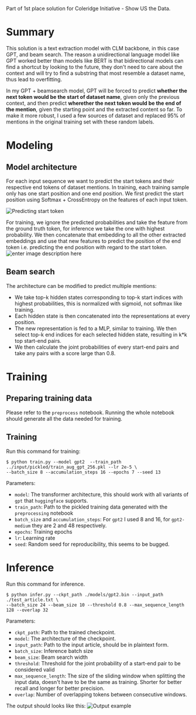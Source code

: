 Part of 1st place solution for Coleridge Initiative - Show US the Data.

# Summary
This solution is a text extraction model with CLM backbone, in this case GPT, and beam search. The reason a unidirectional language model like GPT worked better than models like BERT is that bidirectional models can find a shortcut by looking to the future, they don't need to care about the context and will try to find a substring that most resemble a dataset name, thus lead to overfitting.

In my GPT + beamsearch model, GPT will be forced to predict **whether the next token would be the start of dataset name**, given only the previous context, and then predict **wherether the next token would be the end of the mention**, given the starting point and the extracted content so far. To make it more robust, I used a few sources of dataset and replaced 95% of mentions in the original training set with these random labels.

# Modeling 
## Model architecture
For each input sequence we want to predict the start tokens and their respective end tokens of dataset mentions.
In training, each training sample only has one start position and one end position.
We first predict the start position using Softmax + CrossEntropy on the features of each input token.

![Predicting start token](https://i.imgur.com/Ln4HvmJ.png)

For training, we ignore the predicted probabilities and take the feature from the ground truth token, for inference we take the one with highest probability. We then concatenate that embedding to all the other extracted embeddings and use that new features to predict the position of the end token i.e. predicting the end position with regard to the start token.
![enter image description here](https://i.imgur.com/BUInoqT.png)

## Beam search
The architecture can be modified to predict multiple mentions:
 -   We take top-k hidden states corresponding to top-k start indices with highest probabilities, this is normalized with sigmoid, not softmax like training.
 -   Each hidden state is then concatenated into the representations at every position.
 -   The new representation is fed to a MLP, similar to training. We then select top-k end indices for each selected hidden state, resulting in k*k top start-end pairs.
 -   We then calculate the joint probabilities of every start-end pairs and take any pairs with a score large than 0.8.
# Training
## Preparing training data
Please refer to the `preprocess` notebook. Running the whole notebook should generate all the data needed for training.
## Training
Run this command for training:
```
$ python train.py --model gpt2  --train_path ../input/pickled/train_aug_gpt_256.pkl --lr 2e-5 \
--batch_size 8 --accumulation_steps 16 --epochs 7 --seed 13
```
Parameters:
 - `model`: The transformer architecture, this should work with all variants of `gpt` that `huggingface` supports.
 - `train_path`: Path to the pickled training data generated with the `preprocessing` notebook
 - `batch_size` and `accumulation_steps`: For `gpt2` I used 8 and 16, for `gpt2-medium` they are 2 and 48 respectively.
 - `epochs`: Training epochs
 - `lr`: Learning rate
 - `seed`: Random seed for reproducibility, this seems to be bugged.

# Inference

Run this command for inference.
```
$ python infer.py --ckpt_path ./models/gpt2.bin --input_path ./test_article.txt \ 
--batch_size 24 --beam_size 10 --threshold 0.8 --max_sequence_length 128 --overlap 32
```
Parameters:

 - `ckpt_path`: Path to the trained checkpoint.
 - `model`: The architecture of the checkpoint.
 - `input_path`: Path to the input article, should be in plaintext form.
 - `batch_size`: Inference batch size
 - `beam_size`: Beam search width
 - `threshold`: Threshold for the joint probability of a start-end pair to be considered valid
 - `max_sequence_length`: The size of the sliding window when splitting the input data, doesn't have to be the same as training. Shorter for better recall and longer for better precision.
 - `overlap`: Number of overlapping tokens between consecutive windows.

The output should looks like this:
![Output example](https://i.imgur.com/71wDkNF.png)

